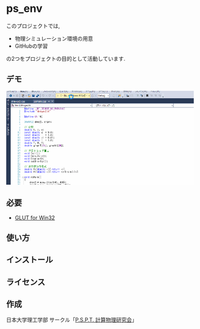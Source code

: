 ﻿ps_env
======
このプロジェクトでは, 
- 物理シミュレーション環境の用意
- GitHubの学習

の2つをプロジェクトの目的として活動しています.

## デモ
![](/demo.gif)

## 必要
- [GLUT for Win32](http://user.xmission.com/~nate/glut.html)

## 使い方

## インストール

## ライセンス

## 作成
日本大学理工学部 サークル「[P.S.P.T. 計算物理研究会](http://www23.atwiki.jp/pspt/)」
